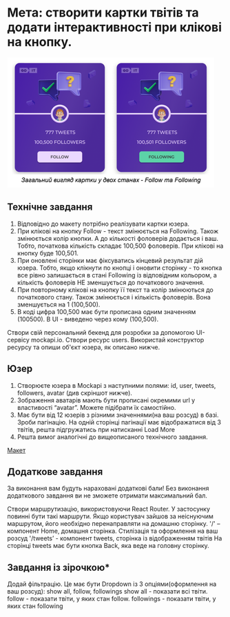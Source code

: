 # Мета: створити картки твітів та додати інтерактивності при клікові на кнопку.

![Тестовий макет](./assets/image.png)

## Технічне завдання

1. Відповідно до макету потрібно реалізувати картки юзера.
2. При клікові на кнопку Follow - текст змінюється на Following. Також
   змінюється колір кнопки. А до кількості фоловерів додається і ваш. Тобто,
   початкова кількість складає 100,500 фоловерів. При клікові на кнопку буде
   100,501.
3. При оновлені сторінки має фіксуватись кінцевий результат дій юзера. Тобто,
   якщо клікнути по кнопці і оновити сторінку - то кнопка все рівно залишається
   в стані Following із відповідним кольором, а кількість фоловерів НЕ
   зменшується до початкового значення.
4. При повторному клікові на кнопку її текст та колір змінюються до початкового
   стану. Також змінюється і кількість фоловерів. Вона зменшується на 1
   (100,500).
5. В коді цифра 100,500 має бути прописана одним значенням (100500). В UI -
   виведено через кому (100,500).

Створи свій персональний бекенд для розробки за допомогою UI-сервісу mockapi.io.
Створи ресурс users. Використай конструктор ресурсу та опиши об'єкт юзера, як описано нижче.

## Юзер

1. Створюєте юзера в Mockapi з наступними полями: id, user, tweets, followers,
   avatar (див скріншот нижче).
2. Зображення аватарів мають бути прописані окремими url у властивості “avatar”.
   Можете підібрати їх самостійно.
3. Має бути від 12 юзерів з різними значеннями(на ваш розсуд) в базі. Зроби
   пагінацію. На одній сторінці пагінації має відображатися від 3 твітів, решта
   підгружатись при натисканні Load More
4. Решта вимог аналогічні до вищеописаного технічного завдання.

[Макет](https://www.figma.com/file/zun1oP6NmS2Lmgbcj6e1IG/Test?node-id=0%3A1&t=VoiYTfiXggVItgVd-1)


## Додаткове завдання
За виконання вам будуть нараховані додаткові бали! Без виконання додаткового
завдання ви не зможете отримати максимальний бал.

Створи маршрутизацію, використовуючи React Router.
У застосунку повинні бути такі маршрути. Якщо користувач зайшов за
неіснуючим маршрутом, його необхідно перенаправляти на домашню сторінку.
'/' – компонент Home, домашня сторінка. Стилізація та оформлення на ваш
розсуд
'/tweets’ - компонент tweets, сторінка із відображенням твітів
На сторінці tweets має бути кнопка Back, яка веде на головну сторінку.

## Завдання із зірочкою*
Додай фільтрацію. Це має бути Dropdown із 3 опціями(оформлення на ваш
розсуд): show all, follow, followings
show all - показати всі твіти.
follow - показати твіти, у яких стан follow.
followings - показати твіти, у яких стан following
